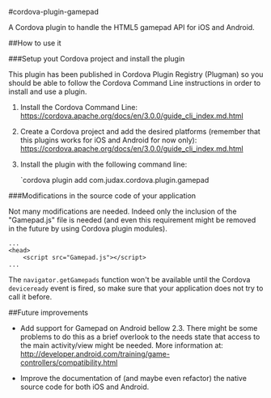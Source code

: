 #cordova-plugin-gamepad

A Cordova plugin to handle the HTML5 gamepad API for iOS and Android.

##How to use it

###Setup yout Cordova project and install the plugin

This plugin has been published in Cordova Plugin Registry (Plugman) so you should be able to follow the Cordova Command Line instructions in order to install and use a plugin.

1. Install the Cordova Command Line: https://cordova.apache.org/docs/en/3.0.0/guide_cli_index.md.html
2. Create a Cordova project and add the desired platforms (remember that this plugins works for iOS and Android for now only): https://cordova.apache.org/docs/en/3.0.0/guide_cli_index.md.html
3. Install the plugin with the following command line:

	`cordova plugin add com.judax.cordova.plugin.gamepad

###Modifications in the source code of your application

Not many modifications are needed. Indeed only the inclusion of the "Gamepad.js" file is needed (and even this requirement might be removed in the future by using Cordova plugin modules). 

	...
	<head>
		<script src="Gamepad.js"></script>
	...

The `navigator.getGamepads` function won't be available until the Cordova `deviceready` event is fired, so make sure that your application does not try to call it before.

##Future improvements

* Add support for Gamepad on Android bellow 2.3. There might be some problems to do this as a brief overlook to the needs state that access to the main activity/view might be needed. More information at: http://developer.android.com/training/game-controllers/compatibility.html

* Improve the documentation of (and maybe even refactor) the native source code for both iOS and Android.

